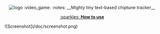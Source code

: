 <p align="center">
  <img src="https://i.ibb.co/5Y93XtX/logo.png" alt="logo">
:video_game: :notes: __Mighty tiny text-based chiptune tracker__
</p>

<p align="center">
		<a href="https://github.com/vacavaca/cid/blob/master/doc/MANUAL"> :sparkles: <b>How to use</b></a>
	</p>
![Screenshot](/doc/screenshot.png)

